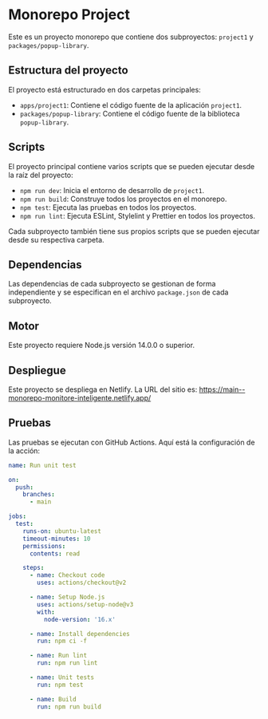 # Monorepo Project

Este es un proyecto monorepo que contiene dos subproyectos: `project1` y `packages/popup-library`.

## Estructura del proyecto

El proyecto está estructurado en dos carpetas principales:

- `apps/project1`: Contiene el código fuente de la aplicación `project1`.
- `packages/popup-library`: Contiene el código fuente de la biblioteca `popup-library`.

## Scripts

El proyecto principal contiene varios scripts que se pueden ejecutar desde la raíz del proyecto:

- `npm run dev`: Inicia el entorno de desarrollo de `project1`.
- `npm run build`: Construye todos los proyectos en el monorepo.
- `npm test`: Ejecuta las pruebas en todos los proyectos.
- `npm run lint`: Ejecuta ESLint, Stylelint y Prettier en todos los proyectos.

Cada subproyecto también tiene sus propios scripts que se pueden ejecutar desde su respectiva carpeta.

## Dependencias

Las dependencias de cada subproyecto se gestionan de forma independiente y se especifican en el archivo `package.json` de cada subproyecto.

## Motor

Este proyecto requiere Node.js versión 14.0.0 o superior.

## Despliegue

Este proyecto se despliega en Netlify. La URL del sitio es: https://main--monorepo-monitore-inteligente.netlify.app/

## Pruebas

Las pruebas se ejecutan con GitHub Actions. Aquí está la configuración de la acción:

```yaml
name: Run unit test

on:
  push:
    branches:
      - main

jobs:
  test:
    runs-on: ubuntu-latest
    timeout-minutes: 10
    permissions:
      contents: read

    steps:
      - name: Checkout code
        uses: actions/checkout@v2

      - name: Setup Node.js
        uses: actions/setup-node@v3
        with:
          node-version: '16.x'

      - name: Install dependencies
        run: npm ci -f

      - name: Run lint
        run: npm run lint

      - name: Unit tests
        run: npm test

      - name: Build
        run: npm run build